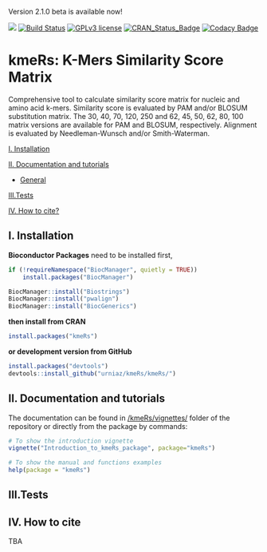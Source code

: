 Version 2.1.0 beta is available now!

![](https://img.shields.io/badge/%20Bioconductor%20BiocCheck-true-green.svg) [![Build Status](https://travis-ci.com/RafalUrniaz/kmeRs.svg?branch=master)](https://travis-ci.com/OncoCDx/kmeRs) [![GPLv3 license](https://img.shields.io/badge/License-GPLv3-blue.svg)](http://perso.crans.org/besson/LICENSE.html) [![CRAN_Status_Badge](http://www.r-pkg.org/badges/version/kmeRs)](https://cran.r-project.org/package=kmeRs) [![Codacy Badge](https://api.codacy.com/project/badge/Grade/373b82ef47824c96a0e138afd8e59a02)](https://www.codacy.com/app/RafalUrniaz/kmeRs?utm_source=github.com&amp;utm_medium=referral&amp;utm_content=RafalUrniaz/kmeRs&amp;utm_campaign=Badge_Grade)

# kmeRs: K-Mers Similarity Score Matrix

Comprehensive tool to calculate similarity score matrix for nucleic and amino acid k-mers. Similarity score is evaluated by PAM and/or BLOSUM substitution matrix. The 30, 40, 70, 120, 250 and 62, 45, 50, 62, 80, 100 matrix versions are available for PAM and BLOSUM, respectively. Alignment is evaluated by Needleman-Wunsch and/or Smith-Waterman. 

[I. Installation](#i-installation)

[II. Documentation and tutorials](#ii-documentation-and-tutorials)
* [General](#ii-documentation-and-tutorials)
    
[III.Tests](#ii-documentation-and-tutorials)

[IV. How to cite?](#ii-documentation-and-tutorials)

## I. Installation

**Bioconductor Packages** need to be installed first,
```r
if (!requireNamespace("BiocManager", quietly = TRUE))
    install.packages("BiocManager")

BiocManager::install("Biostrings")
BiocManager::install("pwalign")
BiocManager::install("BiocGenerics")
```
**then install from CRAN**
```r
install.packages("kmeRs")
```
**or development version from GitHub**
```r
install.packages("devtools")
devtools::install_github("urniaz/kmeRs/kmeRs/")
```

## II. Documentation and tutorials 
The documentation can be found in [/kmeRs/vignettes/](/kmeRs/vignettes/) folder of the repository or directly from the package by commands:
```r
# To show the introduction vignette
vignette("Introduction_to_kmeRs_package", package="kmeRs")

# To show the manual and functions examples
help(package = "kmeRs")
```

## III.Tests

## IV. How to cite

TBA
